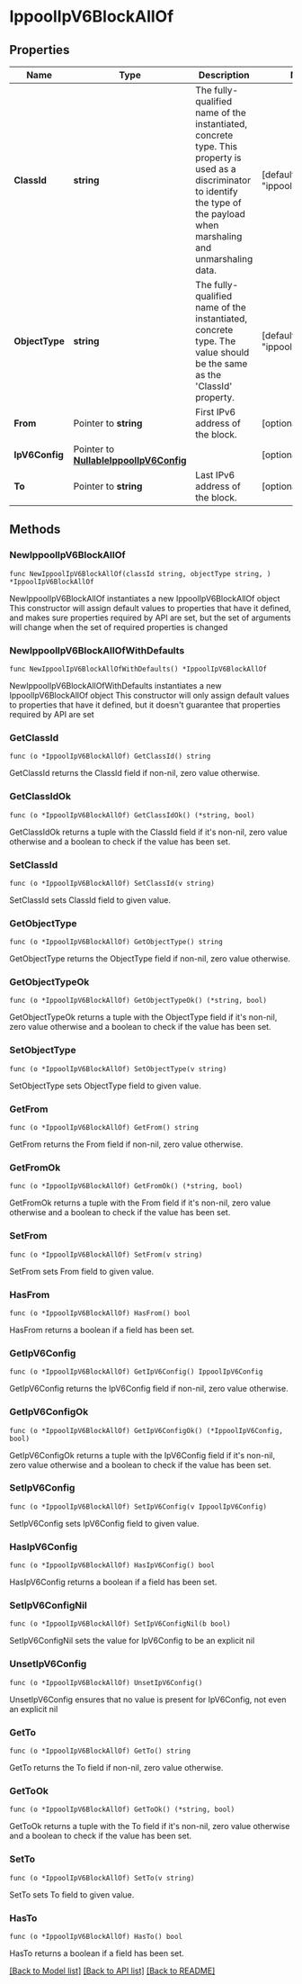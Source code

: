 # IppoolIpV6BlockAllOf

## Properties

Name | Type | Description | Notes
------------ | ------------- | ------------- | -------------
**ClassId** | **string** | The fully-qualified name of the instantiated, concrete type. This property is used as a discriminator to identify the type of the payload when marshaling and unmarshaling data. | [default to "ippool.IpV6Block"]
**ObjectType** | **string** | The fully-qualified name of the instantiated, concrete type. The value should be the same as the &#39;ClassId&#39; property. | [default to "ippool.IpV6Block"]
**From** | Pointer to **string** | First IPv6 address of the block. | [optional] 
**IpV6Config** | Pointer to [**NullableIppoolIpV6Config**](IppoolIpV6Config.md) |  | [optional] 
**To** | Pointer to **string** | Last IPv6 address of the block. | [optional] 

## Methods

### NewIppoolIpV6BlockAllOf

`func NewIppoolIpV6BlockAllOf(classId string, objectType string, ) *IppoolIpV6BlockAllOf`

NewIppoolIpV6BlockAllOf instantiates a new IppoolIpV6BlockAllOf object
This constructor will assign default values to properties that have it defined,
and makes sure properties required by API are set, but the set of arguments
will change when the set of required properties is changed

### NewIppoolIpV6BlockAllOfWithDefaults

`func NewIppoolIpV6BlockAllOfWithDefaults() *IppoolIpV6BlockAllOf`

NewIppoolIpV6BlockAllOfWithDefaults instantiates a new IppoolIpV6BlockAllOf object
This constructor will only assign default values to properties that have it defined,
but it doesn't guarantee that properties required by API are set

### GetClassId

`func (o *IppoolIpV6BlockAllOf) GetClassId() string`

GetClassId returns the ClassId field if non-nil, zero value otherwise.

### GetClassIdOk

`func (o *IppoolIpV6BlockAllOf) GetClassIdOk() (*string, bool)`

GetClassIdOk returns a tuple with the ClassId field if it's non-nil, zero value otherwise
and a boolean to check if the value has been set.

### SetClassId

`func (o *IppoolIpV6BlockAllOf) SetClassId(v string)`

SetClassId sets ClassId field to given value.


### GetObjectType

`func (o *IppoolIpV6BlockAllOf) GetObjectType() string`

GetObjectType returns the ObjectType field if non-nil, zero value otherwise.

### GetObjectTypeOk

`func (o *IppoolIpV6BlockAllOf) GetObjectTypeOk() (*string, bool)`

GetObjectTypeOk returns a tuple with the ObjectType field if it's non-nil, zero value otherwise
and a boolean to check if the value has been set.

### SetObjectType

`func (o *IppoolIpV6BlockAllOf) SetObjectType(v string)`

SetObjectType sets ObjectType field to given value.


### GetFrom

`func (o *IppoolIpV6BlockAllOf) GetFrom() string`

GetFrom returns the From field if non-nil, zero value otherwise.

### GetFromOk

`func (o *IppoolIpV6BlockAllOf) GetFromOk() (*string, bool)`

GetFromOk returns a tuple with the From field if it's non-nil, zero value otherwise
and a boolean to check if the value has been set.

### SetFrom

`func (o *IppoolIpV6BlockAllOf) SetFrom(v string)`

SetFrom sets From field to given value.

### HasFrom

`func (o *IppoolIpV6BlockAllOf) HasFrom() bool`

HasFrom returns a boolean if a field has been set.

### GetIpV6Config

`func (o *IppoolIpV6BlockAllOf) GetIpV6Config() IppoolIpV6Config`

GetIpV6Config returns the IpV6Config field if non-nil, zero value otherwise.

### GetIpV6ConfigOk

`func (o *IppoolIpV6BlockAllOf) GetIpV6ConfigOk() (*IppoolIpV6Config, bool)`

GetIpV6ConfigOk returns a tuple with the IpV6Config field if it's non-nil, zero value otherwise
and a boolean to check if the value has been set.

### SetIpV6Config

`func (o *IppoolIpV6BlockAllOf) SetIpV6Config(v IppoolIpV6Config)`

SetIpV6Config sets IpV6Config field to given value.

### HasIpV6Config

`func (o *IppoolIpV6BlockAllOf) HasIpV6Config() bool`

HasIpV6Config returns a boolean if a field has been set.

### SetIpV6ConfigNil

`func (o *IppoolIpV6BlockAllOf) SetIpV6ConfigNil(b bool)`

 SetIpV6ConfigNil sets the value for IpV6Config to be an explicit nil

### UnsetIpV6Config
`func (o *IppoolIpV6BlockAllOf) UnsetIpV6Config()`

UnsetIpV6Config ensures that no value is present for IpV6Config, not even an explicit nil
### GetTo

`func (o *IppoolIpV6BlockAllOf) GetTo() string`

GetTo returns the To field if non-nil, zero value otherwise.

### GetToOk

`func (o *IppoolIpV6BlockAllOf) GetToOk() (*string, bool)`

GetToOk returns a tuple with the To field if it's non-nil, zero value otherwise
and a boolean to check if the value has been set.

### SetTo

`func (o *IppoolIpV6BlockAllOf) SetTo(v string)`

SetTo sets To field to given value.

### HasTo

`func (o *IppoolIpV6BlockAllOf) HasTo() bool`

HasTo returns a boolean if a field has been set.


[[Back to Model list]](../README.md#documentation-for-models) [[Back to API list]](../README.md#documentation-for-api-endpoints) [[Back to README]](../README.md)


